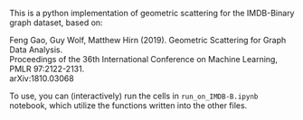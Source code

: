 This is a python implementation of geometric scattering for the IMDB-Binary graph dataset, based on:

Feng Gao, Guy Wolf, Matthew Hirn (2019). Geometric Scattering for Graph Data Analysis. <br>
Proceedings of the 36th International Conference on Machine Learning, PMLR 97:2122-2131. <br>
arXiv:1810.03068

To use, you can (interactively) run the cells in `run_on_IMDB-B.ipynb` notebook, which utilize the functions written into the other files.
